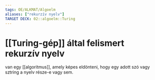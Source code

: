 ```yaml
---
tags: OE/ALKMAT/Algoelm 
aliases: ["rekurzív nyelv"]
TARGET DECK: 02::algoelm::Turing
---
```


# [[Turing-gép]] által felismert rekurzív nyelv
van egy [[algoritmus]], amely képes eldönteni, hogy egy adott szó vagy sztring a nyelv része-e vagy sem.